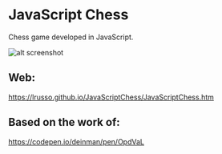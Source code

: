 # JavaScript Chess

Chess game developed in JavaScript.

![alt screenshot](https://raw.githubusercontent.com/lrusso/JavaScriptChess/master/JavaScriptChess.png)

## Web:

https://lrusso.github.io/JavaScriptChess/JavaScriptChess.htm

## Based on the work of:

https://codepen.io/deinman/pen/OpdVaL
